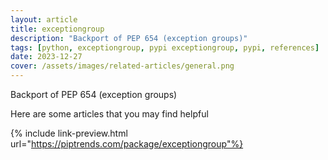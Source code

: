 ```yaml
---
layout: article
title: exceptiongroup
description: "Backport of PEP 654 (exception groups)"
tags: [python, exceptiongroup, pypi exceptiongroup, pypi, references]
date: 2023-12-27
cover: /assets/images/related-articles/general.png
---
```


Backport of PEP 654 (exception groups)

Here are some articles that you may find helpful

{% include link-preview.html url="https://piptrends.com/package/exceptiongroup"%}